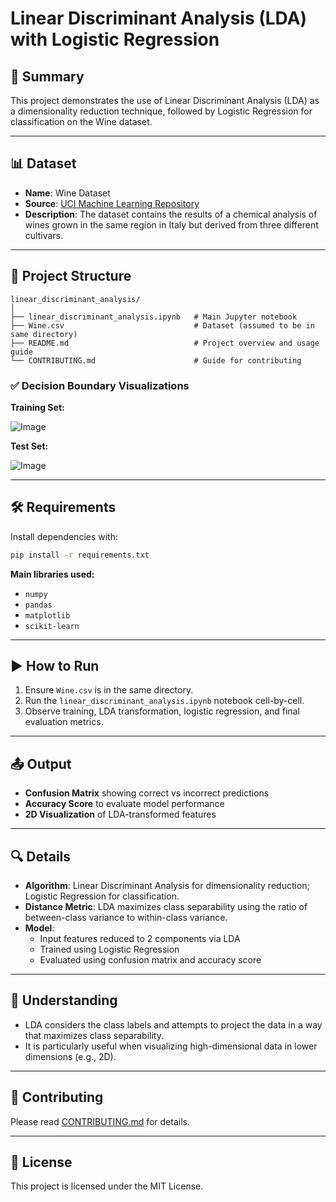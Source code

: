 # Linear Discriminant Analysis (LDA) with Logistic Regression

## 📄 Summary
This project demonstrates the use of Linear Discriminant Analysis (LDA) as a dimensionality reduction technique, followed by Logistic Regression for classification on the Wine dataset.

---

## 📊 Dataset
- **Name**: Wine Dataset
- **Source**: [UCI Machine Learning Repository](https://archive.ics.uci.edu/ml/datasets/Wine)
- **Description**: The dataset contains the results of a chemical analysis of wines grown in the same region in Italy but derived from three different cultivars.

---

## 📁 Project Structure
```
linear_discriminant_analysis/
│
├── linear_discriminant_analysis.ipynb   # Main Jupyter notebook
├── Wine.csv                             # Dataset (assumed to be in same directory)
├── README.md                            # Project overview and usage guide
└── CONTRIBUTING.md                      # Guide for contributing
```

### ✅ Decision Boundary Visualizations

**Training Set:**

![Image](https://github.com/user-attachments/assets/cde2c63c-b602-4400-ae50-cda880190c0d)

**Test Set:**

![Image](https://github.com/user-attachments/assets/bd853eab-96b6-4739-9503-db9708086782)

---

## 🛠 Requirements
Install dependencies with:
```bash
pip install -r requirements.txt
```

**Main libraries used:**
- `numpy`
- `pandas`
- `matplotlib`
- `scikit-learn`

---

## ▶ How to Run
1. Ensure `Wine.csv` is in the same directory.
2. Run the `linear_discriminant_analysis.ipynb` notebook cell-by-cell.
3. Observe training, LDA transformation, logistic regression, and final evaluation metrics.

---

## 📤 Output
- **Confusion Matrix** showing correct vs incorrect predictions
- **Accuracy Score** to evaluate model performance
- **2D Visualization** of LDA-transformed features

---

## 🔍 Details
- **Algorithm**: Linear Discriminant Analysis for dimensionality reduction; Logistic Regression for classification.
- **Distance Metric**: LDA maximizes class separability using the ratio of between-class variance to within-class variance.
- **Model**:
  - Input features reduced to 2 components via LDA
  - Trained using Logistic Regression
  - Evaluated using confusion matrix and accuracy score

---

## 🤔 Understanding
- LDA considers the class labels and attempts to project the data in a way that maximizes class separability.
- It is particularly useful when visualizing high-dimensional data in lower dimensions (e.g., 2D).

---

## 🤝 Contributing
Please read [CONTRIBUTING.md](CONTRIBUTING.md) for details.

---

## 📄 License
This project is licensed under the MIT License.